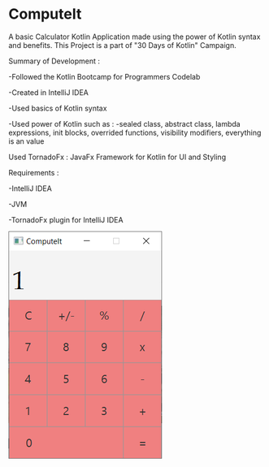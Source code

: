 # ComputeIt
A basic Calculator Kotlin Application made using the power of Kotlin syntax and benefits. This Project is a part of "30 Days of Kotlin" Campaign.

Summary of Development : 

  -Followed the Kotlin Bootcamp for Programmers Codelab
  
  -Created in IntelliJ IDEA
  
  -Used basics of Kotlin syntax
  
  -Used power of Kotlin such as :
    -sealed class, abstract class, lambda expressions, init blocks, overrided functions, visibility modifiers, everything is an value
    
Used TornadoFx : JavaFx Framework for Kotlin for UI and Styling

Requirements :

  -IntelliJ IDEA
  
  -JVM
  
  -TornadoFx plugin for IntelliJ IDEA

![](UI.png)
